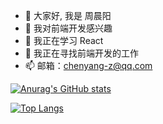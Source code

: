 - 👋 大家好, 我是 周晨阳
- 👀 我对前端开发感兴趣
- 🌱 我正在学习 React
- 💞️ 我正在寻找前端开发的工作
- 📫 邮箱：chenyang-z@qq.com

[![Anurag's GitHub stats](https://github-readme-stats.vercel.app/api?username=ZZZCNY&count_private=true)](https://github.com/anuraghazra/github-readme-stats)

[![Top Langs](https://github-readme-stats.vercel.app/api/top-langs/?username=ZZZCNY)](https://github.com/anuraghazra/github-readme-stats)

<!---
ZZZCNY/ZZZCNY is a ✨ special ✨ repository because its `README.md` (this file) appears on your GitHub profile.
You can click the Preview link to take a look at your changes.
--->
